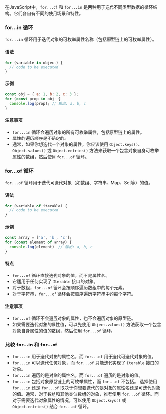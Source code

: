 在JavaScript中，`for...of` 和 `for...in` 是两种用于迭代不同类型数据的循环结构。它们各自有不同的使用场景和特性。

### for...in 循环

`for...in` 循环用于迭代对象的可枚举属性名称（包括原型链上的可枚举属性）。

#### 语法

```javascript
for (variable in object) {
  // code to be executed
}
```

#### 示例

```javascript
const obj = { a: 1, b: 2, c: 3 };
for (const prop in obj) {
  console.log(prop); // 输出: a, b, c
}
```

#### 注意事项

- `for...in` 循环会遍历对象的所有可枚举属性，包括原型链上的属性。
- 属性的遍历顺序是不确定的。
- 通常，如果你想迭代一个对象的属性，你应该使用 `Object.keys()`、`Object.values()` 或 `Object.entries()` 方法来获取一个包含对象自身可枚举属性的数组，然后使用 `for...of` 循环。

### for...of 循环

`for...of` 循环用于迭代可迭代对象（如数组、字符串、Map、Set等）的值。

#### 语法

```javascript
for (variable of iterable) {
  // code to be executed
}
```

#### 示例

```javascript
const array = ['a', 'b', 'c'];
for (const element of array) {
  console.log(element); // 输出: a, b, c
}
```

#### 特点

- `for...of` 循环直接迭代对象的值，而不是属性名。
- 它适用于任何实现了 `Iterable` 接口的对象。
- 对于数组，`for...of` 循环会按顺序遍历数组中的每个元素。
- 对于字符串，`for...of` 循环会按顺序遍历字符串中的每个字符。

#### 注意事项

- `for...of` 循环不会遍历对象的属性，也不会遍历对象的原型链。
- 如果需要迭代对象的属性值，可以先使用 `Object.values()` 方法获取一个包含对象自身属性的值的数组，然后使用 `for...of` 循环。

### 比较 for...in 和 for...of

- `for...in` 用于迭代对象的属性名，而 `for...of` 用于迭代可迭代对象的值。
- `for...in` 可以迭代任何对象，而 `for...of` 只能迭代实现了 `Iterable` 接口的对象。
- `for...in` 遍历的是对象的属性名，而 `for...of` 遍历的是对象的值。
- `for...in` 包括对象原型链上的可枚举属性，而 `for...of` 不包括。
  选择使用 `for...in` 还是 `for...of` 取决于你想要迭代的是对象的属性名还是可迭代对象的值。通常，对于数组和其他类似数组的对象，推荐使用 `for...of` 循环。而对于需要迭代对象属性的情况，可以使用 `Object.keys()` 或 `Object.entries()` 结合 `for...of` 循环。
